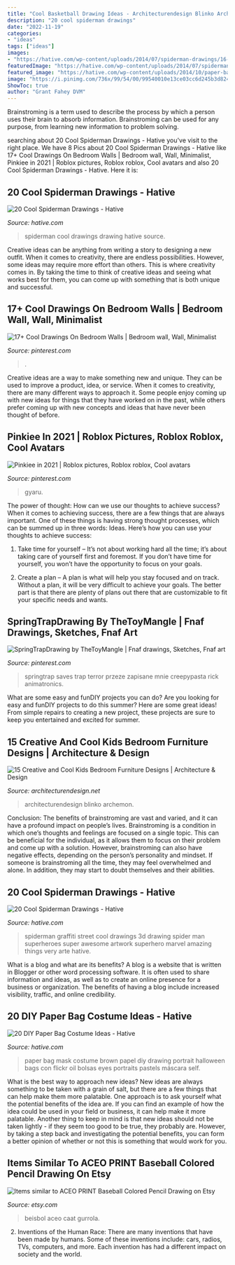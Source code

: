 ```yaml
---
title: "Cool Basketball Drawing Ideas - Architecturendesign Blinko Archemon"
description: "20 cool spiderman drawings"
date: "2022-11-19"
categories:
- "ideas"
tags: ["ideas"]
images:
- "https://hative.com/wp-content/uploads/2014/07/spiderman-drawings/16-spiderman-drawings.jpg"
featuredImage: "https://hative.com/wp-content/uploads/2014/07/spiderman-drawings/4-spiderman-drawings.jpg"
featured_image: "https://hative.com/wp-content/uploads/2014/10/paper-bag-costume-ideas/14-portrait-mask-on-brown-paper-bag.jpg"
image: "https://i.pinimg.com/736x/99/54/00/99540010e13ce03cc6d245b3d824a43d.jpg"
ShowToc: true
author: "Grant Fahey DVM"
---
```



Brainstroming is a term used to describe the process by which a person uses their brain to absorb information. Brainstroming can be used for any purpose, from learning new information to problem solving.

	

		
searching about 20 Cool Spiderman Drawings - Hative you've visit to the right place. We have 8 Pics about 20 Cool Spiderman Drawings - Hative like 17+ Cool Drawings On Bedroom Walls | Bedroom wall, Wall, Minimalist, Pinkiee in 2021 | Roblox pictures, Roblox roblox, Cool avatars and also 20 Cool Spiderman Drawings - Hative. Here it is:
		
    
## 20 Cool Spiderman Drawings - Hative

<img loading=lazy src="https://hative.com/wp-content/uploads/2014/07/spiderman-drawings/16-spiderman-drawings.jpg" onerror="this.onerror=null;this.src='https://tse3.mm.bing.net/th?id=OIP.RGv0pxtNXX3n9O4tO6vl6QHaLH&amp;pid=15.1';" alt="20 Cool Spiderman Drawings - Hative">

_Source: hative.com_

>spiderman cool drawings drawing hative source. 

	

Creative ideas can be anything from writing a story to designing a new outfit. When it comes to creativity, there are endless possibilities. However, some ideas may require more effort than others. This is where creativity comes in. By taking the time to think of creative ideas and seeing what works best for them, you can come up with something that is both unique and successful.

    
## 17+ Cool Drawings On Bedroom Walls | Bedroom Wall, Wall, Minimalist

<img loading=lazy src="https://i.pinimg.com/736x/99/54/00/99540010e13ce03cc6d245b3d824a43d.jpg" onerror="this.onerror=null;this.src='https://tse4.mm.bing.net/th?id=OIP.7oNMlRd-E6IVWW-qnwoacwHaMj&amp;pid=15.1';" alt="17+ Cool Drawings On Bedroom Walls | Bedroom wall, Wall, Minimalist">

_Source: pinterest.com_

>. 

	

Creative ideas are a way to make something new and unique. They can be used to improve a product, idea, or service. When it comes to creativity, there are many different ways to approach it. Some people enjoy coming up with new ideas for things that they have worked on in the past, while others prefer coming up with new concepts and ideas that have never been thought of before.

    
## Pinkiee In 2021 | Roblox Pictures, Roblox Roblox, Cool Avatars

<img loading=lazy src="https://i.pinimg.com/736x/2e/c0/47/2ec0474d9aa6208adb1d6186ddbca227.jpg" onerror="this.onerror=null;this.src='https://tse2.mm.bing.net/th?id=OIP.aEurISryJgBIZBmFqjs66wHaOc&amp;pid=15.1';" alt="Pinkiee in 2021 | Roblox pictures, Roblox roblox, Cool avatars">

_Source: pinterest.com_

>gyaru. 

	

The power of thought: How can we use our thoughts to achieve success?
When it comes to achieving success, there are a few things that are always important. One of these things is having strong thought processes, which can be summed up in three words: Ideas. Here’s how you can use your thoughts to achieve success: 
1. Take time for yourself – It’s not about working hard all the time; it’s about taking care of yourself first and foremost. If you don’t have time for yourself, you won’t have the opportunity to focus on your goals.

2. Create a plan – A plan is what will help you stay focused and on track. Without a plan, it will be very difficult to achieve your goals. The better part is that there are plenty of plans out there that are customizable to fit your specific needs and wants.


    
## SpringTrapDrawing By TheToyMangle | Fnaf Drawings, Sketches, Fnaf Art

<img loading=lazy src="https://i.pinimg.com/736x/90/5d/c5/905dc58883a7f8a4479fc0ce439c5ff9.jpg" onerror="this.onerror=null;this.src='https://tse2.mm.bing.net/th?id=OIP.jMG3ShhOu2vhBZ3quM00LgAAAA&amp;pid=15.1';" alt="SpringTrapDrawing by TheToyMangle | Fnaf drawings, Sketches, Fnaf art">

_Source: pinterest.com_

>springtrap saves trap terror przeze zapisane mnie creepypasta rick animatronics. 

	

What are some easy and funDIY projects you can do?
Are you looking for easy and funDIY projects to do this summer? Here are some great ideas! From simple repairs to creating a new project, these projects are sure to keep you entertained and excited for summer.

    
## 15 Creative And Cool Kids Bedroom Furniture Designs | Architecture &amp; Design

<img loading=lazy src="https://cdn.architecturendesign.net/wp-content/uploads/2014/09/780.jpg" onerror="this.onerror=null;this.src='https://tse2.mm.bing.net/th?id=OIP.jGmJ6Hz7uBTx-eBrjAMg1wHaKW&amp;pid=15.1';" alt="15 Creative and Cool Kids Bedroom Furniture Designs | Architecture &amp; Design">

_Source: architecturendesign.net_

>architecturendesign blinko archemon. 

	

Conclusion: The benefits of brainstroming are vast and varied, and it can have a profound impact on people’s lives.
Brainstroming is a condition in which one’s thoughts and feelings are focused on a single topic. This can be beneficial for the individual, as it allows them to focus on their problem and come up with a solution. However, brainstroming can also have negative effects, depending on the person’s personality and mindset. If someone is brainstroming all the time, they may feel overwhelmed and alone. In addition, they may start to doubt themselves and their abilities.

    
## 20 Cool Spiderman Drawings - Hative

<img loading=lazy src="https://hative.com/wp-content/uploads/2014/07/spiderman-drawings/4-spiderman-drawings.jpg" onerror="this.onerror=null;this.src='https://tse1.mm.bing.net/th?id=OIP.FoDb6moj54CFoORld7AAQwHaLH&amp;pid=15.1';" alt="20 Cool Spiderman Drawings - Hative">

_Source: hative.com_

>spiderman graffiti street cool drawings 3d drawing spider man superheroes super awesome artwork superhero marvel amazing things very arte hative. 

	

What is a blog and what are its benefits?
A blog is a website that is written in Blogger or other word processing software. It is often used to share information and ideas, as well as to create an online presence for a business or organization. The benefits of having a blog include increased visibility, traffic, and online credibility.

    
## 20 DIY Paper Bag Costume Ideas - Hative

<img loading=lazy src="https://hative.com/wp-content/uploads/2014/10/paper-bag-costume-ideas/14-portrait-mask-on-brown-paper-bag.jpg" onerror="this.onerror=null;this.src='https://tse3.mm.bing.net/th?id=OIP.zg4FxzwIL4PrGydL9D4q1wHaLH&amp;pid=15.1';" alt="20 DIY Paper Bag Costume Ideas - Hative">

_Source: hative.com_

>paper bag mask costume brown papel diy drawing portrait halloween bags con flickr oil bolsas eyes portraits pastels máscara self. 

	

What is the best way to approach new ideas?
New ideas are always something to be taken with a grain of salt, but there are a few things that can help make them more palatable. One approach is to ask yourself what the potential benefits of the idea are. If you can find an example of how the idea could be used in your field or business, it can help make it more palatable. Another thing to keep in mind is that new ideas should not be taken lightly - if they seem too good to be true, they probably are. However, by taking a step back and investigating the potential benefits, you can form a better opinion of whether or not this is something that would work for you.

    
## Items Similar To ACEO PRINT Baseball Colored Pencil Drawing On Etsy

<img loading=lazy src="https://img0.etsystatic.com/000/0/5192332/il_570xN.14713920.jpg" onerror="this.onerror=null;this.src='https://tse1.mm.bing.net/th?id=OIP.mHYVEUCgDK1ozf5AXXX5kQHaKX&amp;pid=15.1';" alt="Items similar to ACEO PRINT Baseball Colored Pencil Drawing on Etsy">

_Source: etsy.com_

>beisbol aceo caat gurrola. 

	

2. Inventions of the Human Race:
There are many inventions that have been made by humans. Some of these inventions include: cars, radios, TVs, computers, and more. Each invention has had a different impact on society and the world.

